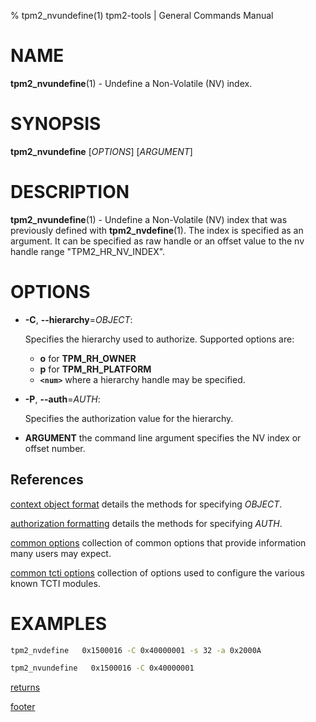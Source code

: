 % tpm2_nvundefine(1) tpm2-tools | General Commands Manual

# NAME

**tpm2_nvundefine**(1) - Undefine a Non-Volatile (NV) index.

# SYNOPSIS

**tpm2_nvundefine** [*OPTIONS*] [*ARGUMENT*]

# DESCRIPTION

**tpm2_nvundefine**(1) - Undefine a Non-Volatile (NV) index that was previously
defined with **tpm2_nvdefine**(1). The index is specified as an argument. It can
be specified as raw handle or an offset value to the nv handle range
"TPM2_HR_NV_INDEX".

# OPTIONS

  * **-C**, **\--hierarchy**=_OBJECT_:

    Specifies the hierarchy used to authorize.
    Supported options are:
      * **o** for **TPM_RH_OWNER**
      * **p** for **TPM_RH_PLATFORM**
      * **`<num>`** where a hierarchy handle may be specified.

  * **-P**, **\--auth**=_AUTH_:

    Specifies the authorization value for the hierarchy.

  * **ARGUMENT** the command line argument specifies the NV index or offset
    number.

## References

[context object format](common/ctxobj.md) details the methods for specifying
_OBJECT_.

[authorization formatting](common/authorizations.md) details the methods for
specifying _AUTH_.

[common options](common/options.md) collection of common options that provide
information many users may expect.

[common tcti options](common/tcti.md) collection of options used to configure
the various known TCTI modules.

# EXAMPLES

```bash
tpm2_nvdefine   0x1500016 -C 0x40000001 -s 32 -a 0x2000A

tpm2_nvundefine   0x1500016 -C 0x40000001
```

[returns](common/returns.md)

[footer](common/footer.md)
